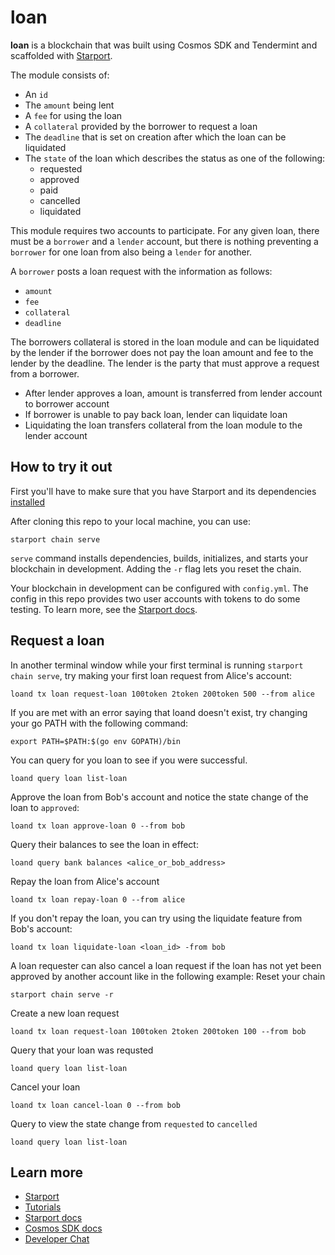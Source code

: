 # loan
**loan** is a blockchain that was built using Cosmos SDK and Tendermint and scaffolded with [Starport](https://starport.com).

The module consists of:
- An `id`
- The `amount` being lent
- A `fee` for using the loan
- A `collateral` provided by the borrower to request a loan
- The `deadline` that is set on creation after which the loan can be liquidated
- The `state` of the loan which describes the status as one of the following:
  -  requested
  -  approved
  -  paid
  -  cancelled
  -  liquidated

This module requires two accounts to participate. For any given loan, there must be a `borrower` and a `lender` account, but there is nothing preventing a `borrower` for one loan from also being a `lender` for another.

A `borrower` posts a loan request with the information as follows:
- `amount`
- `fee`
- `collateral`
- `deadline`

The borrowers collateral is stored in the loan module and can be liquidated by the lender if the borrower does not pay the loan amount and fee to the lender by the deadline. The lender is the party that must approve a request from a borrower.
- After lender approves a loan, amount is transferred from lender account to borrower account
- If borrower is unable to pay back loan, lender can liquidate loan
- Liquidating the loan transfers collateral from the loan module to the lender account


## How to try it out

First you'll have to make sure that you have Starport and its dependencies [installed](https://docs.starport.network/guide/install.html)

After cloning this repo to your local machine, you can use:

```
starport chain serve
```

`serve` command installs dependencies, builds, initializes, and starts your blockchain in development. Adding the `-r` flag lets you reset the chain.

Your blockchain in development can be configured with `config.yml`. The config in this repo provides two user accounts with tokens to do some testing. To learn more, see the [Starport docs](https://docs.starport.com).

## Request a loan

In another terminal window while your first terminal is running `starport chain serve`, try making your first loan request from Alice's account:

```
loand tx loan request-loan 100token 2token 200token 500 --from alice 
```

If you are met with an error saying that loand doesn't exist, try changing your go PATH with the following command:

```
export PATH=$PATH:$(go env GOPATH)/bin
```

You can query for you loan to see if you were successful. 

```
loand query loan list-loan
```

Approve the loan from Bob's account and notice the state change of the loan to `approved`:
```
loand tx loan approve-loan 0 --from bob
```

Query their balances to see the loan in effect:
```
loand query bank balances <alice_or_bob_address>
```

Repay the loan from Alice's account
```
loand tx loan repay-loan 0 --from alice
```

If you don't repay the loan, you can try using the liquidate feature from Bob's account:
```
loand tx loan liquidate-loan <loan_id> -from bob
```

A loan requester can also cancel a loan request if the loan has not yet been approved by another account like in the following example:
Reset your chain
```
starport chain serve -r
```
Create a new loan request
```
loand tx loan request-loan 100token 2token 200token 100 --from bob
```
Query that your loan was requsted
```
loand query loan list-loan
```
Cancel your loan
```
loand tx loan cancel-loan 0 --from bob
```
Query to view the state change from `requested` to  `cancelled`
```
loand query loan list-loan
```

## Learn more

- [Starport](https://starport.com)
- [Tutorials](https://docs.starport.com/guide)
- [Starport docs](https://docs.starport.com)
- [Cosmos SDK docs](https://docs.cosmos.network)
- [Developer Chat](https://discord.gg/H6wGTY8sxw)
